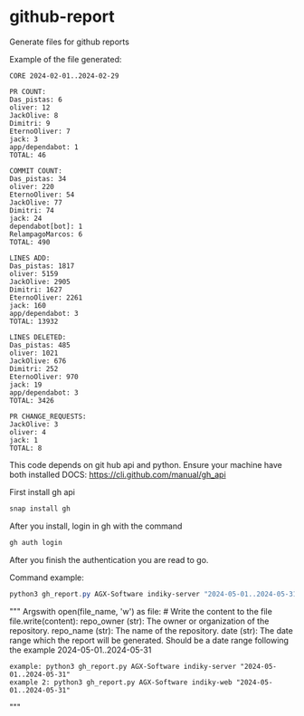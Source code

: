 # github-report
Generate files for github reports

Example of the file generated:
```
CORE 2024-02-01..2024-02-29

PR COUNT:
Das_pistas: 6
oliver: 12
JackOlive: 8
Dimitri: 9
EternoOliver: 7
jack: 3
app/dependabot: 1
TOTAL: 46

COMMIT COUNT:
Das_pistas: 34
oliver: 220
EternoOliver: 54
JackOlive: 77
Dimitri: 74
jack: 24
dependabot[bot]: 1
RelampagoMarcos: 6
TOTAL: 490

LINES ADD:
Das_pistas: 1817
oliver: 5159
JackOlive: 2905
Dimitri: 1627
EternoOliver: 2261
jack: 160
app/dependabot: 3
TOTAL: 13932

LINES DELETED:
Das_pistas: 485
oliver: 1021
JackOlive: 676
Dimitri: 252
EternoOliver: 970
jack: 19
app/dependabot: 3
TOTAL: 3426

PR CHANGE_REQUESTS:
JackOlive: 3
oliver: 4
jack: 1
TOTAL: 8
```

This code depends on git hub api and python. Ensure your machine have both installed
DOCS: https://cli.github.com/manual/gh_api

First install gh api

```powershell
snap install gh
```

After you install, login in gh with the command

```powershell
gh auth login
```

After you finish the authentication you are read to go.

Command example:

```powershell
python3 gh_report.py AGX-Software indiky-server "2024-05-01..2024-05-31"
```

"""
    Argswith open(file_name, 'w') as file:
    # Write the content to the file
    file.write(content):
        repo_owner (str): The owner or organization of the repository.
        repo_name (str): The name of the repository.
        date (str): The date range which the report will be generated. Should be a date range following the example 2024-05-01..2024-05-31

    example: python3 gh_report.py AGX-Software indiky-server "2024-05-01..2024-05-31"
    example 2: python3 gh_report.py AGX-Software indiky-web "2024-05-01..2024-05-31"
"""
